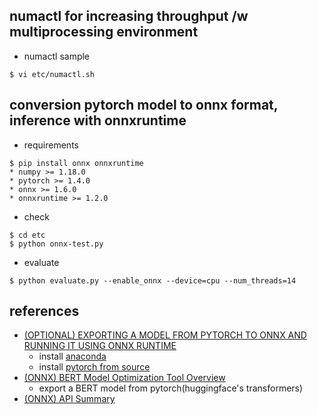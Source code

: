 ## numactl for increasing throughput /w multiprocessing environment 

- numactl sample
```
$ vi etc/numactl.sh
```

## conversion pytorch model to onnx format, inference with onnxruntime

- requirements
```
$ pip install onnx onnxruntime
* numpy >= 1.18.0
* pytorch >= 1.4.0
* onnx >= 1.6.0
* onnxruntime >= 1.2.0
```

- check
```
$ cd etc
$ python onnx-test.py
```

- evaluate
```
$ python evaluate.py --enable_onnx --device=cpu --num_threads=14
```


## references
  - [(OPTIONAL) EXPORTING A MODEL FROM PYTORCH TO ONNX AND RUNNING IT USING ONNX RUNTIME](https://pytorch.org/tutorials/advanced/super_resolution_with_onnxruntime.html)
    - install [anaconda](https://www.anaconda.com/distribution/#download-section)
    - install [pytorch from source](https://github.com/pytorch/pytorch#from-source)
  - [(ONNX) BERT Model Optimization Tool Overview](https://github.com/microsoft/onnxruntime/tree/master/onnxruntime/python/tools/bert)
    - export a BERT model from pytorch(huggingface's transformers) 
  - [(ONNX) API Summary](https://microsoft.github.io/onnxruntime/python/api_summary.html)
